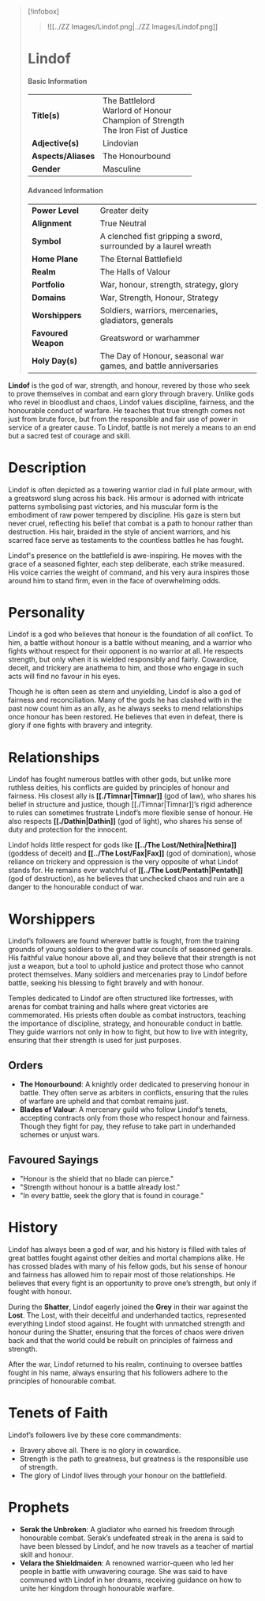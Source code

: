 > [!infobox]
> > ![[../ZZ Images/Lindof.png|../ZZ Images/Lindof.png]]  
> # Lindof
> #### Basic Information
> |  |   |
> |---|---|
> | **Title(s)** | The Battlelord<br>Warlord of Honour<br>Champion of Strength<br>The Iron Fist of Justice |
> | **Adjective(s)** | Lindovian |
> | **Aspects/Aliases** | The Honourbound |
> | **Gender** | Masculine |
> 
> #### Advanced Information
> |  |  | 
> | --- | --- |
> | **Power Level** | Greater deity |
> | **Alignment** | True Neutral |
> | **Symbol** | A clenched fist gripping a sword, surrounded by a laurel wreath |
> | **Home Plane** | The Eternal Battlefield |
> | **Realm** | The Halls of Valour |
> | **Portfolio** | War, honour, strength, strategy, glory |
> | **Domains** | War, Strength, Honour, Strategy |
> | **Worshippers** | Soldiers, warriors, mercenaries, gladiators, generals |
> | **Favoured Weapon** | Greatsword or warhammer |
> | **Holy Day(s)** | The Day of Honour, seasonal war games, and battle anniversaries |

**Lindof** is the god of war, strength, and honour, revered by those who seek to prove themselves in combat and earn glory through bravery. Unlike gods who revel in bloodlust and chaos, Lindof values discipline, fairness, and the honourable conduct of warfare. He teaches that true strength comes not just from brute force, but from the responsible and fair use of power in service of a greater cause. To Lindof, battle is not merely a means to an end but a sacred test of courage and skill.

# Description
Lindof is often depicted as a towering warrior clad in full plate armour, with a greatsword slung across his back. His armour is adorned with intricate patterns symbolising past victories, and his muscular form is the embodiment of raw power tempered by discipline. His gaze is stern but never cruel, reflecting his belief that combat is a path to honour rather than destruction. His hair, braided in the style of ancient warriors, and his scarred face serve as testaments to the countless battles he has fought.

Lindof's presence on the battlefield is awe-inspiring. He moves with the grace of a seasoned fighter, each step deliberate, each strike measured. His voice carries the weight of command, and his very aura inspires those around him to stand firm, even in the face of overwhelming odds.

# Personality
Lindof is a god who believes that honour is the foundation of all conflict. To him, a battle without honour is a battle without meaning, and a warrior who fights without respect for their opponent is no warrior at all. He respects strength, but only when it is wielded responsibly and fairly. Cowardice, deceit, and trickery are anathema to him, and those who engage in such acts will find no favour in his eyes.

Though he is often seen as stern and unyielding, Lindof is also a god of fairness and reconciliation. Many of the gods he has clashed with in the past now count him as an ally, as he always seeks to mend relationships once honour has been restored. He believes that even in defeat, there is glory if one fights with bravery and integrity.

# Relationships
Lindof has fought numerous battles with other gods, but unlike more ruthless deities, his conflicts are guided by principles of honour and fairness. His closest ally is **[[./Timnar|Timnar]]** (god of law), who shares his belief in structure and justice, though [[./Timnar|Timnar]]’s rigid adherence to rules can sometimes frustrate Lindof’s more flexible sense of honour. He also respects **[[./Dathin|Dathin]]** (god of light), who shares his sense of duty and protection for the innocent.

Lindof holds little respect for gods like **[[../The Lost/Nethira|Nethira]]** (goddess of deceit) and **[[../The Lost/Fax|Fax]]** (god of domination), whose reliance on trickery and oppression is the very opposite of what Lindof stands for. He remains ever watchful of **[[../The Lost/Pentath|Pentath]]** (god of destruction), as he believes that unchecked chaos and ruin are a danger to the honourable conduct of war.

# Worshippers
Lindof’s followers are found wherever battle is fought, from the training grounds of young soldiers to the grand war councils of seasoned generals. His faithful value honour above all, and they believe that their strength is not just a weapon, but a tool to uphold justice and protect those who cannot protect themselves. Many soldiers and mercenaries pray to Lindof before battle, seeking his blessing to fight bravely and with honour.

Temples dedicated to Lindof are often structured like fortresses, with arenas for combat training and halls where great victories are commemorated. His priests often double as combat instructors, teaching the importance of discipline, strategy, and honourable conduct in battle. They guide warriors not only in how to fight, but how to live with integrity, ensuring that their strength is used for just purposes.

## Orders
- **The Honourbound**: A knightly order dedicated to preserving honour in battle. They often serve as arbiters in conflicts, ensuring that the rules of warfare are upheld and that combat remains just.
- **Blades of Valour**: A mercenary guild who follow Lindof’s tenets, accepting contracts only from those who respect honour and fairness. Though they fight for pay, they refuse to take part in underhanded schemes or unjust wars.

## Favoured Sayings
- "Honour is the shield that no blade can pierce."
- "Strength without honour is a battle already lost."
- "In every battle, seek the glory that is found in courage."

# History
Lindof has always been a god of war, and his history is filled with tales of great battles fought against other deities and mortal champions alike. He has crossed blades with many of his fellow gods, but his sense of honour and fairness has allowed him to repair most of those relationships. He believes that every fight is an opportunity to prove one’s strength, but only if fought with honour.

During the **Shatter**, Lindof eagerly joined the **Grey** in their war against the **Lost**. The Lost, with their deceitful and underhanded tactics, represented everything Lindof stood against. He fought with unmatched strength and honour during the Shatter, ensuring that the forces of chaos were driven back and that the world could be rebuilt on principles of fairness and strength.

After the war, Lindof returned to his realm, continuing to oversee battles fought in his name, always ensuring that his followers adhere to the principles of honourable combat.

# Tenets of Faith
Lindof’s followers live by these core commandments:
- Bravery above all. There is no glory in cowardice.
- Strength is the path to greatness, but greatness is the responsible use of strength.
- The glory of Lindof lives through your honour on the battlefield.

# Prophets
- **Serak the Unbroken**: A gladiator who earned his freedom through honourable combat. Serak’s undefeated streak in the arena is said to have been blessed by Lindof, and he now travels as a teacher of martial skill and honour.
- **Velara the Shieldmaiden**: A renowned warrior-queen who led her people in battle with unwavering courage. She was said to have communed with Lindof in her dreams, receiving guidance on how to unite her kingdom through honourable warfare.